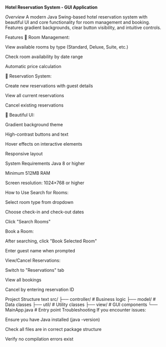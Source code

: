 **Hotel Reservation System - GUI Application**


*Overview*
A modern Java Swing-based hotel reservation system with beautiful UI and core functionality for room management and booking. Features gradient backgrounds, clear button visibility, and intuitive controls.

Features
🏨 Room Management:

View available rooms by type (Standard, Deluxe, Suite, etc.)

Check room availability by date range

Automatic price calculation

📅 Reservation System:

Create new reservations with guest details

View all current reservations

Cancel existing reservations

🎨 Beautiful UI:

Gradient background theme

High-contrast buttons and text

Hover effects on interactive elements

Responsive layout

System Requirements
Java 8 or higher

Minimum 512MB RAM

Screen resolution: 1024×768 or higher


How to Use
Search for Rooms:

Select room type from dropdown

Choose check-in and check-out dates

Click "Search Rooms"

Book a Room:

After searching, click "Book Selected Room"

Enter guest name when prompted

View/Cancel Reservations:

Switch to "Reservations" tab

View all bookings

Cancel by entering reservation ID

Project Structure
text
src/
├── controller/      # Business logic
├── model/           # Data classes
├── util/            # Utility classes
├── view/            # GUI components
└── MainApp.java     # Entry point
Troubleshooting
If you encounter issues:

Ensure you have Java installed (java -version)

Check all files are in correct package structure

Verify no compilation errors exist



